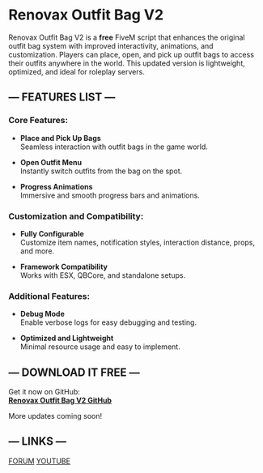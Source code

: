 # Renovax Outfit Bag V2

Renovax Outfit Bag V2 is a **free** FiveM script that enhances the original outfit bag system with improved interactivity, animations, and customization. Players can place, open, and pick up outfit bags to access their outfits anywhere in the world. This updated version is lightweight, optimized, and ideal for roleplay servers.

## — FEATURES LIST —

### Core Features:
- **Place and Pick Up Bags**  
  Seamless interaction with outfit bags in the game world.

- **Open Outfit Menu**  
  Instantly switch outfits from the bag on the spot.

- **Progress Animations**  
  Immersive and smooth progress bars and animations.

### Customization and Compatibility:
- **Fully Configurable**  
  Customize item names, notification styles, interaction distance, props, and more.

- **Framework Compatibility**  
  Works with ESX, QBCore, and standalone setups.

### Additional Features:
- **Debug Mode**  
  Enable verbose logs for easy debugging and testing.

- **Optimized and Lightweight**  
  Minimal resource usage and easy to implement.

## — DOWNLOAD IT FREE —

Get it now on GitHub:  
**[Renovax Outfit Bag V2 GitHub](https://github.com/RenovaxScripts/rs_outfitbagv2)**

More updates coming soon!

## — LINKS —

[FORUM](soon) 
[YOUTUBE](https://youtu.be/p8-E_5032Cs)
